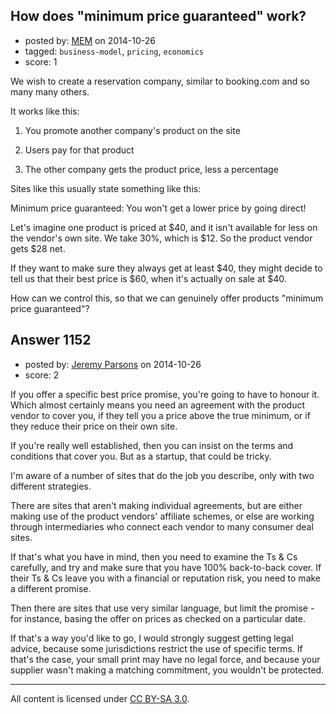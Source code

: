## How does "minimum price guaranteed" work?

- posted by: [MEM](https://stackexchange.com/users/159095/mem) on 2014-10-26
- tagged: `business-model`, `pricing`, `economics`
- score: 1

We wish to create a reservation company, similar to booking.com and so many many others.

It works like this: 

1. You promote another company's product on the site

2. Users pay for that product

3. The other company gets the product price, less a percentage

Sites like this usually state something like this:

Minimum price guaranteed: You won't get a lower price by going direct!

Let's imagine one product is priced at $40, and it isn't available for less on the vendor's own site. We take 30%, which is $12. So the product vendor gets $28 net. 

If they want to make sure they always get at least $40, they might decide to tell us that their best price is $60, when it's actually on sale at $40. 

How can we control this, so that we can genuinely offer products "minimum price guaranteed"?




## Answer 1152

- posted by: [Jeremy Parsons](https://stackexchange.com/users/497810/jeremy-parsons) on 2014-10-26
- score: 2

If you offer a specific best price promise, you're going to have to honour it. Which almost certainly means you need an agreement with the product vendor to cover you, if they tell you a price above the true minimum, or if they reduce their price on their own site.

If you're really well established, then you can insist on the terms and conditions that cover you. But as a startup, that could be tricky.

I'm aware of a number of sites that do the job you describe, only with two different strategies.

There are sites that aren't making individual agreements, but are either making use of the product vendors' affiliate schemes, or else are working through intermediaries who connect each vendor to many consumer deal sites.

If that's what you have in mind, then you need to examine the Ts & Cs carefully, and try and make sure that you have 100% back-to-back cover. If their Ts & Cs leave you with a financial or reputation risk, you need to make a different promise.

Then there are sites that use very similar language, but limit the promise - for instance, basing the offer on prices as checked on a particular date.

If that's a way you'd like to go, I would strongly suggest getting legal advice, because some jurisdictions restrict the use of specific terms. If that's the case, your small print may have no legal force, and because your supplier wasn't making a matching commitment, you wouldn't be protected.



---

All content is licensed under [CC BY-SA 3.0](https://creativecommons.org/licenses/by-sa/3.0/).
